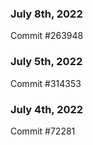 ### July 8th, 2022

Commit #263948

### July 5th, 2022

Commit #314353


### July 4th, 2022

Commit #72281
